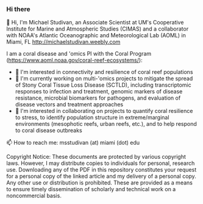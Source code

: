 ### Hi there

👋 Hi, I'm Michael Studivan, an Associate Scientist at UM's Cooperative Institute for Marine and Atmospheric Studies (CIMAS) and a collaborator with NOAA's Atlantic Oceanographic and Meteorological Lab (AOML) in Miami, FL
http://michaelstudivan.weebly.com

I am a coral disease and 'omics PI with the Coral Program (https://www.aoml.noaa.gov/coral-reef-ecosystems/):
- 👀 I'm interested in connectivity and resilience of coral reef populations
- 🔭 I'm currently working on multi-'omics projects to mitigate the spread of Stony Coral Tissue Loss Disease (SCTLD), including transcriptomic responses to infection and treatment, genomic markers of disease resistance, microbial biomarkers for pathogens, and evaluation of disease vectors and treatment approaches
- 🤝 I'm interested in collaborating on projects to quantify coral resilience to stress, to identify population structure in extreme/marginal environments (mesophotic reefs, urban reefs, etc.), and to help respond to coral disease outbreaks

📫 How to reach me: msstudivan (at) miami (dot) edu


Copyright Notice: These documents are protected by various copyright laws. However, I may distribute copies to individuals for personal, research use. Downloading any of the PDF in this repository constitutes your request for a personal copy of the linked article and my delivery of a personal copy. Any other use or distribution is prohibited. These are provided as a means to ensure timely dissemination of scholarly and technical work on a noncommercial basis.
